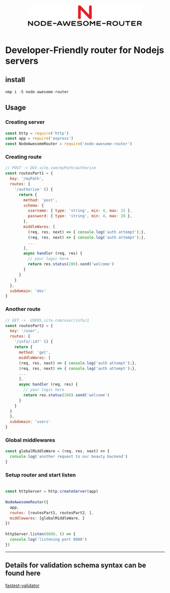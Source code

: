 <div align="center">
    <img width="360" src="logo.png" alt="Got">
</div>
<br/>

# Developer-Friendly router for Nodejs servers
## install
```js
nmp i -S node-awesome-router
```
## Usage
### Creating server
```js
const http = require('http')
const app = require('express')
const NodeAwesomeRouter = require('node-awesome-router')

```
### Creating route
```js
// POST -> DEV.site.com/myPath/authorize
const routesPart1 = {
  key: '/myPath',
  routes: {
    '/authorize' () {
      return {
        method: 'post',
        schema: {
          username: { type: 'string', min: 4, max: 15 },
          password: { type: 'string', min: 4, max: 20 },
        },
        middleWares: [
          (req, res, next) => { console.log('auth attempt');}, 
          (req, res, next) => { console.log('auth attempt');}, 
          ...
        ],
        async handler (req, res) {
          // your logic here
          return res.status(200).send('welcome')
        }   
      }
    }
  }, 
  subdomain: 'dev' 
}
```
### Another route
```js
// GET ->  USERS.site.com/user/info/1
const routesPart2 = {
  key: '/user', 
  routes: {
    '/info/:id?' () {
    return {
      method: 'get',
      middleWares: [
      (req, res, next) => { console.log('auth attempt');}, 
      (req, res, next) => { console.log('auth attempt');}, 
      ...
      ],
      async handler (req, res) {
        // your logic here
        return res.status(200).send('welcome')
      }   
    }
  }
  }, 
  subdomain: 'users' 
}

```
### Global middlewares
```js
const globalMiddleWare = (req, res, next) => {
  console.log('another request to our beauty backend')
}
```
### Setup router and start listen
```js

const httpServer = http.createServer(app)

NodeAwesomeRouter({
  app,
  routes: [routesPart1, routesPart2, ],
  middlewares: [globalMiddleWare, ]
})

httpServer.listen(8080, () => {
  console.log('listening port 8080')
})

```
<hr/>

## Details for validation schema syntax can be found here 
[fastest-validator](https://www.npmjs.com/package/fastest-validator)